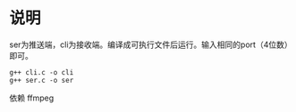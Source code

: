 # 说明

ser为推送端，cli为接收端。编译成可执行文件后运行。输入相同的port（4位数）即可。

```
g++ cli.c -o cli
g++ ser.c -o ser
```

依赖 ffmpeg
